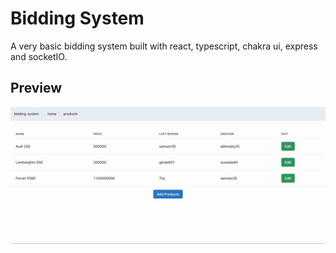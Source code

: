 # Bidding System 

A very basic bidding system built with react, typescript, chakra ui, express and socketIO.

## Preview
[![Bidding System](https://github.com/thypirate/bidding-system-typescript/blob/main/bidding-system.gif)](https://thypirate.github.io/bidding-system-typescript/)
